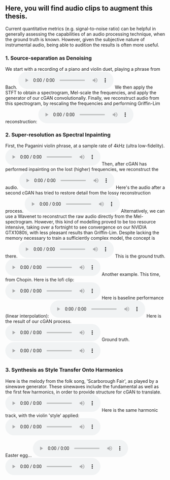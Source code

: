 ## Here, you will find audio clips to augment this thesis.

Current quantitative metrics (e.g. signal-to-noise ratio) can be helpful in generally assessing the capabilities of an audio processing technique, when the ground truth is known. However, given the subjective nature of instrumental audio, being able to audition the results is often more useful.


### 1. Source-separation as Denoising
We start with a recording of a piano and violin duet, playing a phrase from Bach.
<audio controls> <source src="https://raw.githubusercontent.com/SvenShade/Thesis_Demo/master/source_sep_full.wav" type='audio/wav'></audio>
We then apply the STFT to obtain a spectrogram, Mel-scale the frequencies, and apply the generator of our cGAN convolutionally. Finally, we reconstruct audio from this spectrogram, by rescaling the frequencies and performing Griffin-Lim reconstruction:
<audio controls> <source src="https://raw.githubusercontent.com/SvenShade/Thesis_Demo/master/source_sep_violin.wav" type='audio/wav'></audio>

### 2. Super-resolution as Spectral Inpainting
First, the Paganini violin phrase, at a sample rate of 4kHz (ultra low-fidelity).
<audio controls> <source src="https://raw.githubusercontent.com/SvenShade/Thesis_Demo/master/paganini_lofi.wav" type='audio/wav'></audio>
Then, after cGAN has performed inpainting on the lost (higher) frequencies, we reconstruct the audio.
<audio controls> <source src="https://raw.githubusercontent.com/SvenShade/Thesis_Demo/master/paganini_cGAN_bandavg.wav" type='audio/wav'></audio>
Here's the audio after a second cGAN has tried to restore detail from the lossy reconstruction process.
<audio controls> <source src="https://raw.githubusercontent.com/SvenShade/Thesis_Demo/master/paganini_bandavg-plus-logcont.wav" type='audio/wav'></audio>
Alternatively, we can use a Wavenet to reconstruct the raw audio directly from the Mel-spectrogram. However, this kind of modelling proved to be too resource intensive, taking over a fortnight to see convergence on our NVIDIA GTX1080ti, with less pleasant results than Griffin-Lim. Despite lacking the memory necessary to train a sufficiently complex model, the concept is there.
<audio controls> <source src="https://raw.githubusercontent.com/SvenShade/Thesis_Demo/master/paganini_WN_guidefactor30.wav" type='audio/wav'></audio>
This is the ground truth.
<audio controls> <source src="https://raw.githubusercontent.com/SvenShade/Thesis_Demo/master/paganini_truth.wav" type='audio/wav'></audio>
Another example. This time, from Chopin. Here is the lofi clip:
<audio controls> <source src="https://raw.githubusercontent.com/SvenShade/Thesis_Demo/master/chopin-lofi-clip.mp3" type='audio/mp3'></audio>
Here is baseline performance (linear interpolation):
<audio controls> <source src="https://raw.githubusercontent.com/SvenShade/Thesis_Demo/master/chopin-lin-clip.mp3" type='audio/mp3'></audio>
Here is the result of our cGAN process.
<audio controls> <source src="https://raw.githubusercontent.com/SvenShade/Thesis_Demo/master/chopin-LC-clip.mp3" type='audio/mp3'></audio>
Ground truth.
<audio controls> <source src="https://raw.githubusercontent.com/SvenShade/Thesis_Demo/master/chopin-gt-clip.mp3" type='audio/mp3'></audio>

### 3. Synthesis as Style Transfer Onto Harmonics

Here is the melody from the folk song, 'Scarborough Fair', as played by a sinewave generator.
These sinewaves include the fundamental as well as the first few harmonics, in order to provide structure for cGAN to translate.
<audio controls> <source src="https://raw.githubusercontent.com/SvenShade/Thesis_Demo/master/scarborough_H2R_harmonics.wav" type='audio/wav'></audio>
Here is the same harmonic track, with the violin 'style' applied:
<audio controls> <source src="https://raw.githubusercontent.com/SvenShade/Thesis_Demo/master/scarborough_H2R_enhance_linreconst_logcontr.wav" type='audio/wav'></audio>

Easter egg...
<audio controls> <source src="https://raw.githubusercontent.com/SvenShade/Thesis_Demo/master/rick_harmonics.wav" type='audio/wav'></audio>
<audio controls> <source src="https://raw.githubusercontent.com/SvenShade/Thesis_Demo/master/rick_synth.wav" type='audio/wav'></audio>
